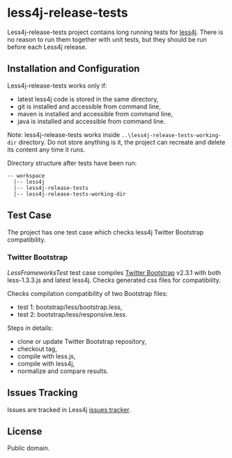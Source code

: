 less4j-release-tests
====================

Less4j-release-tests project contains long running tests for [less4j](https://github.com/SomMeri/less4j). There is no reason to run them together with unit tests, but they should be run before each Less4j release.   

## Installation and Configuration
Less4j-release-tests works only if: 
* latest less4j code is stored in the same directory,
* git is installed and accessible from command line,
* maven is installed and accessible from command line,
* java is installed and accessible from command line.

Note: less4j-release-tests works inside `..\less4j-release-tests-working-dir` directory. Do not store anything is it, the project can recreate and delete its content any time it runs.  

Directory structure after tests have been run:
````
-- workspace
  |-- less4j
  |-- less4j-release-tests
  |-- less4j-release-tests-working-dir
````

## Test Case
The project has one test case which checks less4j Twitter Bootstrap compatibility.

### Twitter Bootstrap 
*LessFrameworksTest* test case compiles [Twitter Bootstrap](http://twitter.github.com/bootstrap/) v2.3.1 with both less-1.3.3.js and latest less4j. Checks generated css files for compatibility.

Checks compilation compatibility of two Bootstrap files:
* test 1: bootstrap/less/bootstrap.less,
* test 2: bootstrap/less/responsive.less.

Steps in details:
* clone or update Twitter Bootstrap repository,
* checkout tag,
* compile with less.js,
* compile with less4j,
* normalize and compare results. 

## Issues Tracking
Issues are tracked in Less4j [issues tracker](https://github.com/SomMeri/less4j/issues).

## License
Public domain. 

